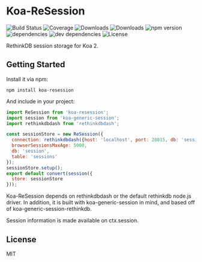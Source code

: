 # Koa-ReSession

![Build Status](https://img.shields.io/travis/strues/resession.svg)
![Coverage](https://img.shields.io/coveralls/strues/resession.svg)
![Downloads](https://img.shields.io/npm/dm/resession.svg)
![Downloads](https://img.shields.io/npm/dt/resession.svg)
![npm version](https://img.shields.io/npm/v/resession.svg)
![dependencies](https://img.shields.io/david/strues/resession.svg)
![dev dependencies](https://img.shields.io/david/dev/strues/resession.svg)
![License](https://img.shields.io/npm/l/resession.svg)

RethinkDB session storage for Koa 2.

## Getting Started

Install it via npm:

```shell
npm install koa-resession
```

And include in your project:

```javascript
import ReSession from 'koa-resession';
import session from 'koa-generic-session';
import rethinkdbdash from 'rethinkdbdash';

const sessionStore = new ReSession({
  connection: rethinkdbdash({host: 'localhost', port: 28015, db: 'session'}),
  browserSessionsMaxAge: 5000,
  db: 'session',
  table: 'sessions'
});
sessionStore.setup();
export default convert(session({
  store: sessionStore
}));
```

Koa-ReSession depends on rethinkdbdash or the default rethinkdb node.js driver. In addition,
it is built with koa-generic-session in mind, and based off of koa-generic-session-rethinkdb.

Session information is made available on ctx.session.

## License

MIT
